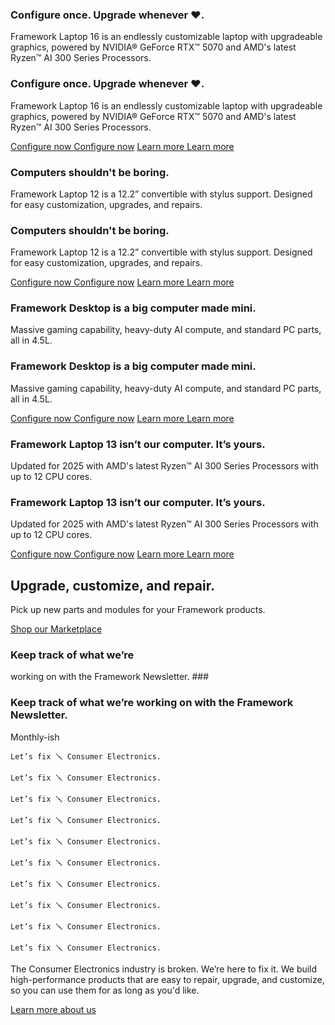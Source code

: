 ### Configure once. Upgrade whenever ❤.  ###

Framework Laptop 16 is an endlessly customizable laptop with upgradeable graphics, powered by NVIDIA® GeForce RTX™ 5070 and AMD's latest Ryzen™ AI 300 Series Processors.

### Configure once. Upgrade whenever ❤.  ###

Framework Laptop 16 is an endlessly customizable laptop with upgradeable graphics, powered by NVIDIA® GeForce RTX™ 5070 and AMD's latest Ryzen™ AI 300 Series Processors.

[Configure now Configure now](/de/en/products/laptop16-diy-amd-ai300/configuration/new) [Learn more Learn more](/de/en/laptop16)

### Computers shouldn't be boring. ###

Framework Laptop 12 is a 12.2” convertible with stylus support. Designed for easy customization, upgrades, and repairs.

### Computers shouldn't be boring. ###

Framework Laptop 12 is a 12.2” convertible with stylus support. Designed for easy customization, upgrades, and repairs.

[Configure now Configure now](/de/en/products/laptop12-diy-intel-13gen/configuration/new) [Learn more Learn more](/de/en/laptop12)

### Framework Desktop is a big computer made mini.  ###

Massive gaming capability, heavy-duty AI compute, and standard PC parts, all in 4.5L.

### Framework Desktop is a big computer made mini.  ###

Massive gaming capability, heavy-duty AI compute, and standard PC parts, all in 4.5L.

[Configure now Configure now](/de/en/products/desktop-diy-amd-aimax300/configuration/new) [Learn more Learn more](/de/en/desktop)

### Framework Laptop 13 isn’t our computer. It’s yours. ###

Updated for 2025 with AMD's latest Ryzen™ AI 300 Series Processors with up to 12 CPU cores.

### Framework Laptop 13 isn’t our computer. It’s yours. ###

Updated for 2025 with AMD's latest Ryzen™ AI 300 Series Processors with up to 12 CPU cores.

[Configure now Configure now](/de/en/products/laptop13-diy-amd-ai300/configuration/new) [Learn more Learn more](/de/en/laptop13)

Upgrade, customize, and repair.
----------

Pick up new parts and modules for your Framework products.

[Shop our Marketplace](/marketplace)

### Keep track of what we’re
working on with the Framework Newsletter. ###

### Keep track of what we’re working on with the Framework Newsletter. ###

Monthly-ish

```
Let’s fix 🪛 Consumer Electronics.
```

```
Let’s fix 🪛 Consumer Electronics.
```

```
Let’s fix 🪛 Consumer Electronics.
```

```
Let’s fix 🪛 Consumer Electronics.
```

```
Let’s fix 🪛 Consumer Electronics.
```

```
Let’s fix 🪛 Consumer Electronics.
```

```
Let’s fix 🪛 Consumer Electronics.
```

```
Let’s fix 🪛 Consumer Electronics.
```

```
Let’s fix 🪛 Consumer Electronics.
```

```
Let’s fix 🪛 Consumer Electronics.
```

The Consumer Electronics industry is broken. We’re here to fix it. We build high-performance products that are easy to repair, upgrade, and customize, so you can use them for as long as you'd like.

[Learn more about us](/about)
